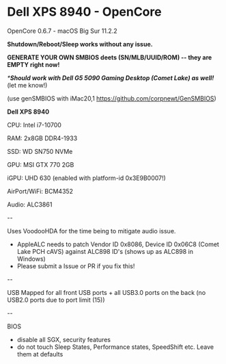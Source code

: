 # Dell XPS 8940 - OpenCore

OpenCore 0.6.7 - macOS Big Sur 11.2.2

**Shutdown/Reboot/Sleep works without any issue.**

**GENERATE YOUR OWN SMBIOS deets (SN/MLB/UUID/ROM) -- they are EMPTY right now!**

_***Should work with Dell G5 5090 Gaming Desktop (Comet Lake) as well!**_ (let me know!)

(use genSMBIOS with iMac20,1 https://github.com/corpnewt/GenSMBIOS)

**Dell XPS 8940**

CPU: Intel i7-10700

RAM: 2x8GB DDR4-1933

SSD: WD SN750 NVMe

GPU: MSI GTX 770 2GB

iGPU: UHD 630 (enabled with platform-id 0x3E9B0007!)

AirPort/WiFi: BCM4352

Audio: ALC3861

--

Uses VoodooHDA for the time being to mitigate audio issue. 
  - AppleALC needs to patch Vendor ID 0x8086, Device ID 0x06C8 (Comet Lake PCH cAVS) against ALC898 ID's (shows up as ALC898 in Windows)
  - Please submit a Issue or PR if you fix this!

--

USB Mapped for all front USB ports + all USB3.0 ports on the back (no USB2.0 ports due to port limit (15))


--

BIOS
  - disable all SGX, security features
  - do not touch Sleep States, Performance states, SpeedShift etc. Leave them at defaults
